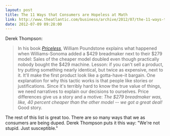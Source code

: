 ```yaml
---
layout: post
title: The 11 Ways that Consumers are Hopeless at Math
link: http://www.theatlantic.com/business/archive/2012/07/the-11-ways-that-consumers-are-hopeless-at-math/259479/
date: 2012-07-09 09:28:00
---
```


Derek Thompson:
> In his book *[Priceless][1]*, William Poundstone explains what
> happened when Williams-Sonoma added a $429 breadmaker next to their
> $279 model: Sales of the cheaper model doubled even though practically
> nobody bought the $429 machine. Lesson: if you can't sell a product,
> try putting something nearly identical, but twice as expensive, next
> to it. It'll make the first product look like a gotta-have-it bargain.
> One explanation for why this tactic works is that people like stories
> or justifications. Since it's terribly hard to know the true value of
> things, we need narratives to explain our decisions to ourselves.
> Price differences give us a story and a motive: *The $279 breadmaker
> was, like, 40 percent cheaper than the other model -- we got a great
> deal!* Good story.

The rest of this list is great too. There are so many ways that we as
consumers are being duped. Derek Thompson puts it this way: "We're not
stupid. Just susceptible."


[1]: http://www.amazon.com/Priceless-Myth-Fair-Value-Advantage/dp/0809078813
